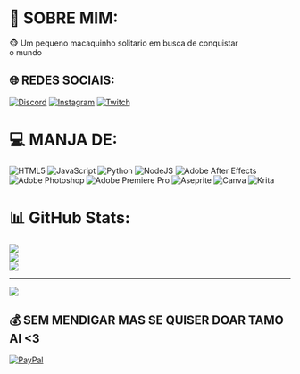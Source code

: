 # 💫 SOBRE MIM:
🐵 Um pequeno macaquinho solitario em busca de conquistar <br>o mundo


## 🌐 REDES SOCIAIS:
[![Discord](https://img.shields.io/badge/Discord-%237289DA.svg?logo=discord&logoColor=white)]([https://discord.gg/yureszz](https://discord.gg/aZm7qw2QFx)) [![Instagram](https://img.shields.io/badge/Instagram-%23E4405F.svg?logo=Instagram&logoColor=white)](https://www.instagram.com/yureszz/) [![Twitch](https://img.shields.io/badge/Twitch-%239146FF.svg?logo=Twitch&logoColor=white)](https://www.twitch.tv/yureszz_) 

# 💻 MANJA DE:
![HTML5](https://img.shields.io/badge/html5-%23E34F26.svg?style=for-the-badge&logo=html5&logoColor=white) ![JavaScript](https://img.shields.io/badge/javascript-%23323330.svg?style=for-the-badge&logo=javascript&logoColor=%23F7DF1E) ![Python](https://img.shields.io/badge/python-3670A0?style=for-the-badge&logo=python&logoColor=ffdd54) ![NodeJS](https://img.shields.io/badge/node.js-6DA55F?style=for-the-badge&logo=node.js&logoColor=white) ![Adobe After Effects](https://img.shields.io/badge/Adobe%20After%20Effects-9999FF.svg?style=for-the-badge&logo=Adobe%20After%20Effects&logoColor=white) ![Adobe Photoshop](https://img.shields.io/badge/adobephotoshop-%2331A8FF.svg?style=for-the-badge&logo=adobephotoshop&logoColor=white) ![Adobe Premiere Pro](https://img.shields.io/badge/Adobe%20Premiere%20Pro-9999FF.svg?style=for-the-badge&logo=Adobe%20Premiere%20Pro&logoColor=white) ![Aseprite](https://img.shields.io/badge/Aseprite-FFFFFF?style=for-the-badge&logo=Aseprite&logoColor=#7D929E) ![Canva](https://img.shields.io/badge/Canva-%2300C4CC.svg?style=for-the-badge&logo=Canva&logoColor=white) ![Krita](https://img.shields.io/badge/Krita-203759?style=for-the-badge&logo=krita&logoColor=EEF37B)
# 📊 GitHub Stats:
![](https://github-readme-stats.vercel.app/api?username=yureszz&theme=dark&hide_border=false&include_all_commits=false&count_private=false)<br/>
![](https://github-readme-streak-stats.herokuapp.com/?user=yureszz&theme=dark&hide_border=false)<br/>
![](https://github-readme-stats.vercel.app/api/top-langs/?username=yureszz&theme=dark&hide_border=false&include_all_commits=false&count_private=false&layout=compact)

---
[![](https://visitcount.itsvg.in/api?id=yureszz&icon=0&color=0)](https://visitcount.itsvg.in)

  ## 💰 SEM MENDIGAR MAS SE QUISER DOAR TAMO AI <3
  [![PayPal](https://img.shields.io/badge/PayPal-00457C?style=for-the-badge&logo=paypal&logoColor=white)](https://paypal.me/yurebomfim@gmail.com) 

  
<!-- Proudly created with GPRM ( https://gprm.itsvg.in ) -->
